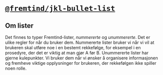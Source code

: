 # [`@fremtind/jkl-bullet-list`](https://fremtind.github.io/jokul/components/bulletlist/)

## Om lister

Det finnes to typer Fremtind-lister, _nummererte_ og _unummererte_. Det er ulike regler for når du bruker dem.
Nummererte lister bruker vi når vi vil at brukeren skal utføre noe i en bestemt rekkefølge, for eksempel i en prosedyre, der det er viktig at man gjør A før B.
Unummererte lister har gjerne kulepunkter. Vi bruker dem når vi ønsker å organisere informasjonen og fremheve viktige opplysninger for brukeren, der rekkefølgen ikke spiller noen rolle.
